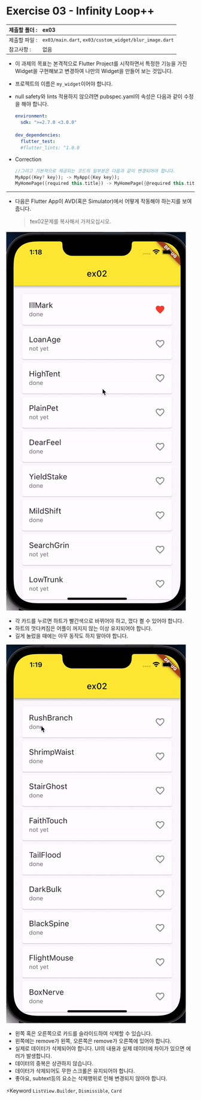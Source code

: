 # Exercise 03 - Infinity Loop++

| 제출할 폴더 : | ex03                                                   |
| :------------ | :----------------------------------------------------- |
| 제출할 파일 : | `ex03/main.dart`, `ex03/custom_widget/blur_image.dart` |
| 참고사항 :    | 없음                                                   |

- 이 과제의 목표는 본격적으로 Flutter Project를 시작하면서 특정한 기능을 가진 Widget을 구현해보고 변경하여 나만의 Widget을 만들어 보는 것입니다.

- 프로젝트의 이름은 `my_widget`이어야 합니다.

- null safety와 lints 적용하지 않으려면 pubspec.yaml의 속성은 다음과 같이 수정을 해야 합니다.

  ```yaml
  environment:
    sdk: ">=2.7.0 <3.0.0"
  
  dev_dependencies:
    flutter_test:
  	#flutter_lints: ^1.0.0
  ```

- Correction

  ```dart
  //그리고 기본적으로 제공되는 코드의 일부분은 다음과 같이 변경되어야 합니다.
  MyApp({Key? key}); -> MyApp({Key key});
  MyHomePage({required this.title}) -> MyHomePage({@required this.title})
  ```

---

- 다음은 Flutter App이 AVD(혹은 Simulator)에서 어떻게 작동해야 하는지를 보여줍니다.

  >❗️ex02문제를 복사해서 가져오십시오.

<img src="../../.src/day01_ex03_00.gif">  

- 각 카드를 누르면 하트가 빨간색으로 바뀌어야 하고, 껐다 켤 수 있어야 합니다.
- 하트의 껏다켜짐은 어플이 꺼지지 않는 이상 유지되어야 합니다.
- 길게 눌렀을 때에는 아무 동작도 하지 말아야 합니다.

<img src="../../.src/day01_ex03_01.gif">  

- 왼쪽 혹은 오른쪽으로 카드를 슬라이드하여 삭제할 수 있습니다.
- 왼쪽에는 remove가 왼쪽, 오른쪽은 remove가 오른쪽에 있어야 합니다.
- 실제로 데이터가 삭제되어야 합니다. UI의 내용과 실제 데이터에 차이가 있으면 에러가 발생합니다.
- 데이터의 중복은 상관하지 않습니다.
- 데이터가 삭제되어도 무한 스크롤은 유지되어야 합니다.
- 좋아요, subtext등의 요소는 삭제행위로 인해 변경되지 않아야 합니다.

⚡️Keyword
`ListView.Builder`, `Dismissible`, `Card`

